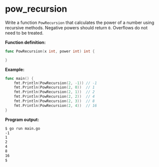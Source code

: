 # pow_recursion


Write a function `PowRecursion` that calculates the power of a number using recursive methods. Negative powers should return `0`. Overflows do not need to be treated.

**Function definition:**

```go
func PowRecursion(x int, power int) int {

}
```

**Example:**

```go
func main() {
    fmt.Println(PowRecursion(2, -1)) // -1
    fmt.Println(PowRecursion(2, 0))  // 1
    fmt.Println(PowRecursion(2, 1))  // 2
    fmt.Println(PowRecursion(2, 2))  // 4
    fmt.Println(PowRecursion(2, 3))  // 8
    fmt.Println(PowRecursion(2, 4))  // 16
}
```

**Program output:**

```sh
$ go run main.go
-1
1
2
4
8
16
$
```
